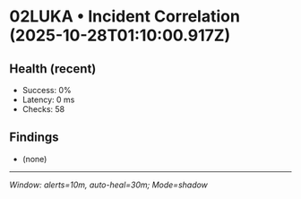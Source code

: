 # 02LUKA • Incident Correlation (2025-10-28T01:10:00.917Z)

## Health (recent)
- Success: 0%
- Latency: 0 ms
- Checks: 58

## Findings
- (none)

---
_Window: alerts=10m, auto-heal=30m; Mode=shadow_